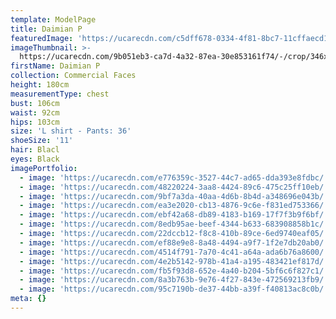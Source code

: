 ```yaml
---
template: ModelPage
title: Daimian P
featuredImage: 'https://ucarecdn.com/c5dff678-0334-4f81-8bc7-11cffaecd1b2/'
imageThumbnail: >-
  https://ucarecdn.com/9b051eb3-ca7d-4a32-87ea-30e853161f74/-/crop/346x525/114,0/-/preview/
firstName: Daimian P
collection: Commercial Faces
height: 180cm
measurementType: chest
bust: 106cm
waist: 92cm
hips: 103cm
size: 'L shirt - Pants: 36'
shoeSize: '11'
hair: Blacl
eyes: Black
imagePortfolio:
  - image: 'https://ucarecdn.com/e776359c-3527-44c7-ad65-dda393e8fdbc/'
  - image: 'https://ucarecdn.com/48220224-3aa8-4424-89c6-475c25ff10eb/'
  - image: 'https://ucarecdn.com/9bf7a3da-40aa-4d6b-8b4d-a348696e043b/'
  - image: 'https://ucarecdn.com/ea3e2020-cb13-4876-9c6e-f831ed753366/'
  - image: 'https://ucarecdn.com/ebf42a68-db89-4183-b169-17f7f3b9f6bf/'
  - image: 'https://ucarecdn.com/8edb95ae-beef-4344-b633-683908858b1c/'
  - image: 'https://ucarecdn.com/22dccb12-f8c8-410b-89ce-6ed9740eaf05/'
  - image: 'https://ucarecdn.com/ef88e9e8-8a48-4494-a9f7-1f2e7db20ab0/'
  - image: 'https://ucarecdn.com/4514f791-7a70-4c41-a64a-ada6b76a8600/'
  - image: 'https://ucarecdn.com/4e2b5142-978b-41a4-a195-483421ef817d/'
  - image: 'https://ucarecdn.com/fb5f93d8-652e-4a40-b204-5bf6c6f827c1/'
  - image: 'https://ucarecdn.com/8a3b763b-9e76-4f27-843e-472569213fb9/'
  - image: 'https://ucarecdn.com/95c7190b-de37-44bb-a39f-f40813ac8c0b/'
meta: {}
---
```


